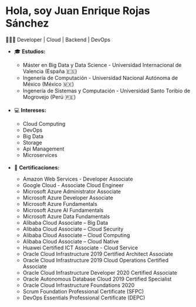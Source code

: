 <h1>Hola, soy Juan Enrique Rojas Sánchez</h1>
<p>👨🏽‍💻 Developer | Cloud | Backend | DevOps </p>
<ul>
  <li>🎓 <b>Estudios:</b></li>
      <ul>
        <li>Máster en Big Data y Data Science - Universidad Internacional de Valencia (España 🇪🇸)</li>
        <li>Ingenería de Computación - Universidad Nacional Autónoma de México (México 🇲🇽)</li>
        <li>Ingenería de Sistemas y Computación - Universidad Santo Toribio de Mogrovejo (Perú 🇵🇪)</li>
      </ul>
  <br><li>💻 <b>Intereses:</b></li>
      <ul>
        <li>Cloud Computing</li>
        <li>DevOps</li>
        <li>Big Data</li>
        <li>Storage</li>
        <li>Api Management</li>
        <li>Microservices</li>
      </ul>
  <br><li>📝 <b>Certificaciones:</b></li>
      <ul>
        <li>Amazon Web Services - Developer Associate</li>
        <li>Google Cloud - Associate Cloud Engineer</li>
        <li>Microsoft Azure Administrator Associate</li>
        <li>Microsoft Azure Developer Associate</li>
        <li>Microsoft Azure Fundamentals</li>        
        <li>Microsoft Azure AI Fundamentals</li>
        <li>Microsoft Azure Data Fundamentals</li>
        <li>Alibaba Cloud Associate – Big Data</li>
        <li>Alibaba Cloud Associate – Cloud Security</li>
        <li>Alibaba Cloud Associate – Cloud Computing</li>
        <li>Alibaba Cloud Associate – Cloud Native</li>
        <li>Huawei Certified ICT Associate - Cloud Service</li>
        <li>Oracle Cloud Infrastructure 2019 Certified Architect Associate</li>
        <li>Oracle Cloud Infrastructure 2019 Cloud Operations Certified Associate</li>
        <li>Oracle Cloud Infrastructure Developer 2020 Certified Associate</li>
        <li>Oracle Autonomous Database Cloud 2019 Certified Specialist</li>
        <li>Oracle Cloud Infrastructure Foundations 2020</li>
        <li>Scrum Foundation Professional Certificate (SFPC)</li>
        <li>DevOps Essentials Professional Certificate (DEPC)</li>
      </ul>

<!--
**enrique21/enrique21** is a ✨ _special_ ✨ repository because its `README.md` (this file) appears on your GitHub profile.

Here are some ideas to get you started:

- 🔭 I’m currently working on ...
- 🌱 I’m currently learning ...
- 👯 I’m looking to collaborate on ...
- 🤔 I’m looking for help with ...
- 💬 Ask me about ...
- 📫 How to reach me: ...
- 😄 Pronouns: ...
- ⚡ Fun fact: ...
-->
